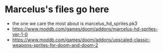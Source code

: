 # Marcelus's files go here
- the one we care the most about is marcelus_hd_sprites.pk3
- https://www.moddb.com/games/doom/addons/marcelus-hd-sprites-ver-1-0
- https://www.moddb.com/games/doom/addons/upscaled-classic-weapons-sprites-for-doom-and-doom-2
